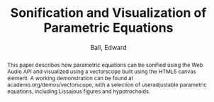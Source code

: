 --- 
  title: "Sonification and Visualization of Parametric Equations" 
  abstract: "This paper describes how parametric equations can be sonified using the Web Audio API and visualized using a vectorscope built using the HTML5 canvas element. A working demonstration can be found at academo.org/demos/vectorscope, with a selection of useradjustable parametric equations, including Lissajous figures and hypotrochoids." 
  address: "London" 
  author: "Ball, Edward" 
  booktitle: "Proceedings of the International Web Audio Conference" 
  editor: "Thalmann, Florian and Ewert, Sebastian" 
  month: "Proceedings of the International Web Audio Conference"
  pages: "3--4" 
  publisher: "Queen Mary University of London" 
  series: "WAC '17"
  type: "Artwork"  
  year: "2017" 
  id: "2017_EA_69" 
  tags: year2017 
  pdflink: /_data/papers/pdf/2017/69.pdf
---